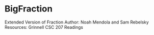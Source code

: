 # BigFraction
 Extended Version of Fraction
Author: Noah Mendola and Sam Rebelsky
Resources: Grinnell CSC 207 Readings
